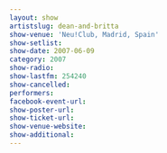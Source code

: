 ```yaml
---
layout: show
artistslug: dean-and-britta
show-venue: 'Neu!Club, Madrid, Spain'
show-setlist: 
show-date: 2007-06-09
category: 2007
show-radio: 
show-lastfm: 254240
show-cancelled: 
performers: 
facebook-event-url: 
show-poster-url: 
show-ticket-url: 
show-venue-website: 
show-additional: 
---
```


